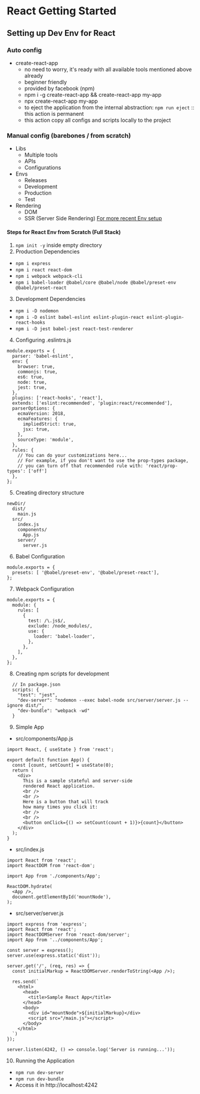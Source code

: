# React Getting Started

## Setting up Dev Env for React

### Auto config

- create-react-app
  - no need to worry, it's ready with all available
    tools mentioned above already
  - beginner friendly
  - provided by facebook (npm)
  - npm i -g create-react-app && create-react-app my-app
  - npx create-react-app my-app
  - to eject the application from the internal abstraction:
    `npm run eject` :: this action is permanent
  - this action copy all configs and scripts locally to the project

### Manual config (barebones / from scratch)

- Libs
  - Multiple tools
  - APIs
  - Configurations
- Envs
  - Releases
  - Development
  - Production
  - Test
- Rendering
  - DOM
  - SSR (Server Side Rendering)
    [For more recent Env setup](https://jscomplete.com/reactful)

#### Steps for React Env from Scratch (Full Stack)

1. `npm init -y` inside empty directory
2. Production Dependencies

- `npm i express`
- `npm i react react-dom`
- `npm i webpack webpack-cli`
- `npm i babel-loader @babel/core @babel/node @babel/preset-env @babel/preset-react`

3. Development Dependencies

- `npm i -D nodemon`
- `npm i -D eslint babel-eslint eslint-plugin-react eslint-plugin-react-hooks`
- `npm i -D jest babel-jest react-test-renderer`

4. Configuring .eslintrs.js
```
module.exports = {
  parser: 'babel-eslint',
  env: {
    browser: true,
    commonjs: true,
    es6: true,
    node: true,
    jest: true,
  },
  plugins: ['react-hooks', 'react'],
  extends: ['eslint:recommended', 'plugin:react/recommended'],
  parserOptions: {
    ecmaVersion: 2018,
    ecmaFeatures: {
      impliedStrict: true,
      jsx: true,
    },
    sourceType: 'module',
  },
  rules: {
    // You can do your customizations here...
    // For example, if you don't want to use the prop-types package,
    // you can turn off that recommended rule with: 'react/prop-types': ['off']
  },
};
```

5. Creating directory structure

```
newDir/
  dist/
    main.js
  src/
    index.js
    components/
      App.js
    server/
      server.js
```

6. Babel Configuration

```
module.exports = {
  presets: [ '@babel/preset-env', '@babel/preset-react'],
};
```

7. Webpack Configuration

```
module.exports = {
  module: {
    rules: [
      {
        test: /\.js$/,
        exclude: /node_modules/,
        use: {
          loader: 'babel-loader',
        },
      },
    ],
  },
};
```
8. Creating npm scripts for development

```
  // In package.json
  scripts: {
    "test": "jest",
    "dev-server": "nodemon --exec babel-node src/server/server.js --ignore dist/",
    "dev-bundle": "webpack -wd"
  }
```

9. Simple App

  - src/components/App.js
```
import React, { useState } from 'react';

export default function App() {
  const [count, setCount] = useState(0);
  return (
    <div>
      This is a sample stateful and server-side
      rendered React application.
      <br />
      <br />
      Here is a button that will track
      how many times you click it:
      <br />
      <br />
      <button onClick={() => setCount(count + 1)}>{count}</button>
    </div>
  );
}
```

  - src/index.js
```
import React from 'react';
import ReactDOM from 'react-dom';

import App from './components/App';

ReactDOM.hydrate(
  <App />,
  document.getElementById('mountNode'),
);
```
  - src/server/server.js
```
import express from 'express';
import React from 'react';
import ReactDOMServer from 'react-dom/server';
import App from '../components/App';

const server = express();
server.use(express.static('dist'));

server.get('/', (req, res) => {
  const initialMarkup = ReactDOMServer.renderToString(<App />);

  res.send(`
    <html>
      <head>
        <title>Sample React App</title>
      </head>
      <body>
        <div id="mountNode">${initialMarkup}</div>
        <script src="/main.js"></script>
      </body>
    </html>
  `)
});

server.listen(4242, () => console.log('Server is running...'));
```

10. Running the Application
  - `npm run dev-server`
  - `npm run dev-bundle`
  - Access it in http://localhost:4242